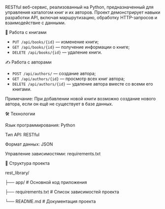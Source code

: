 RESTful веб-сервис, реализованный на Python, предназначенный для управления каталогом книг и их авторов. Проект демонстрирует навыки разработки API, включая маршрутизацию, обработку HTTP-запросов и взаимодействие с данными.
 
📖 Работа с книгами

* `PUT /api/books/{id}` — изменение книги;
* `GET /api/books/{id}` — получение информации о книге;
* `DELETE /api/books/{id}` — удаление книги.

✍️ Работа с авторами

* `POST /api/authors/` — создание автора;
* `GET /api/authors/{id}` — просмотр всех книг автора;
* `DELETE /api/authors/{id}` — удаление автора вместе со всеми его книгами.

Примечание: При добавлении новой книги возможно создание нового автора, если он ещё не существует в базе данных.​

🛠️ Технологии

Язык программирования: Python

Тип API: RESTful

Формат данных: JSON

Управление зависимостями: requirements.txt​

📂 Структура проекта

rest_library/

├── app/                  # Основной код приложения

├── requirements.txt      # Список зависимостей проекта

└── README.md             # Документация проекта


